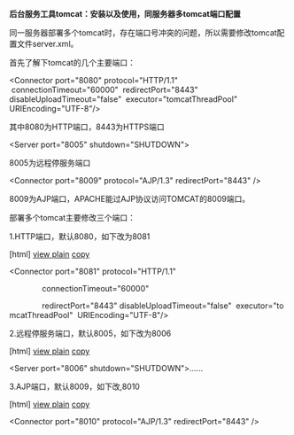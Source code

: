 **后台服务工具tomcat：安装以及使用，同服务器多tomcat端口配置**

同一服务器部署多个tomcat时，存在端口号冲突的问题，所以需要修改tomcat配置文件server.xml。

首先了解下tomcat的几个主要端口：

\<Connector port="8080" protocol="HTTP/1.1"  connectionTimeout="60000"
 redirectPort="8443" disableUploadTimeout="false"  executor="tomcatThreadPool"
URIEncoding="UTF-8"/\>

其中8080为HTTP端口，8443为HTTPS端口

\<Server port="8005" shutdown="SHUTDOWN"\>   

8005为远程停服务端口

\<Connector port="8009" protocol="AJP/1.3" redirectPort="8443" /\> 

8009为AJP端口，APACHE能过AJP协议访问TOMCAT的8009端口。

部署多个tomcat主要修改三个端口：

1.HTTP端口，默认8080，如下改为8081

[html] [view
plain](http://blog.csdn.net/tjcyjd/article/details/46553361) [copy](http://blog.csdn.net/tjcyjd/article/details/46553361)

\<Connector port="8081" protocol="HTTP/1.1"   

               connectionTimeout="60000"   

               redirectPort="8443" disableUploadTimeout="false"  executor="tomcatThreadPool"  URIEncoding="UTF-8"/\>  

2.远程停服务端口，默认8005，如下改为8006

[html] [view
plain](http://blog.csdn.net/tjcyjd/article/details/46553361) [copy](http://blog.csdn.net/tjcyjd/article/details/46553361)

\<Server port="8006" shutdown="SHUTDOWN"\>......  

3.AJP端口，默认8009，如下改,8010

[html] [view
plain](http://blog.csdn.net/tjcyjd/article/details/46553361) [copy](http://blog.csdn.net/tjcyjd/article/details/46553361)

\<Connector port="8010" protocol="AJP/1.3" redirectPort="8443" /\>  
